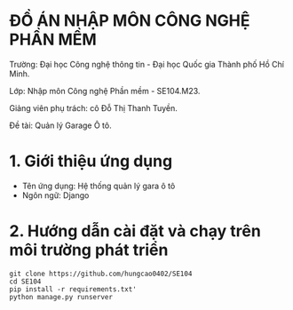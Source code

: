 # ĐỒ ÁN NHẬP MÔN CÔNG NGHỆ PHẦN MỀM

Trường: Đại học Công nghệ thông tin - Đại học Quốc gia Thành phố Hồ Chí Minh.

Lớp: Nhập môn Công nghệ Phần mềm - SE104.M23.

Giảng viên phụ trách: cô Đỗ Thị Thanh Tuyền.

Đề tài: Quản lý Garage Ô tô.


# 1. Giới thiệu ứng dụng
- Tên ứng dụng: Hệ thống quản lý gara ô tô
- Ngôn ngữ: Django

# 2. Hướng dẫn cài đặt và chạy trên môi trường phát triển
```
git clone https://github.com/hungcao0402/SE104
cd SE104
pip install -r requirements.txt'
python manage.py runserver
```


